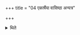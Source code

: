 +++
title = "04 एकार्षेया वासिष्ठा अन्यत्र"

+++

<details><summary>थिते</summary>

4. The Vāsiṣṭhas except the Parāśaras have one R̥ṣi. The Hotr̥ (says) O Vasiṣṭha. The Adhvaryu (says): In the manner of Vasiṣṭha. 
</details>
